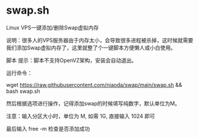# swap.sh
Linux VPS一键添加/删除Swap虚拟内存

说明：很多人的VPS服务器由于内存太小，会导致很多进程被杀掉，这时候就需要我们添加Swap虚拟内存了，这里就整了个一键脚本方便懒人或小白使用。

脚本
提示：脚本不支持OpenVZ架构，安装会自动退出。

运行命令：

wget https://raw.githubusercontent.com/niaoda/swap/main/swap.sh && bash swap.sh

然后根据选项进行操作，记得添加swap的时候填写纯数字，默认单位为M。

注意：输入分区大小时，单位为 M, 如需 1G, 直接输入 1024 即可

最后输入 free -m 检查是否添加成功
